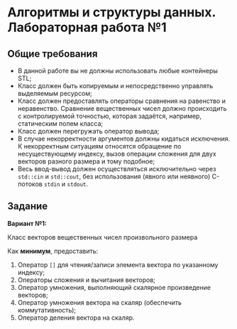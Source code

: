 # Алгоритмы и структуры данных. Лабораторная работа №1

## Общие требования

- В данной работе вы не должны использовать любые контейнеры STL;
- Класс должен быть копируемым и непосредственно управлять выделяемым ресурсом;
- Класс должен предоставлять операторы сравнения на равенство и неравенство. Сравнение
вещественных чисел должно происходить с контролируемой точностью, которая задаётся, например,
статическим полем класса;
- Класс должен перегружать оператор вывода;
- В случае некорректности аргументов должны кидаться исключения. К некорректным ситуациям
относятся обращение по несуществующему индексу, вызов операции сложения для двух векторов
разного размера и тому подобное;
- Весь ввод-вывод должен осуществляться исключительно через `std::cin` и `std::cout`, без
использования (явного или неявного) C-потоков `stdin` и `stdout`.

## Задание

**Вариант №1:**

Класс векторов вещественных чисел произвольного размера

Как **минимум**, предоставить:
1) Оператор `[]` для чтения/записи элемента вектора по указанному индексу;
2) Операторы сложения и вычитания векторов;
3) Оператор умножения, выполняющий скалярное произведение векторов;
4) Оператор умножения вектора на скаляр (обеспечить коммутативность);
5) Оператор деления вектора на скаляр.
